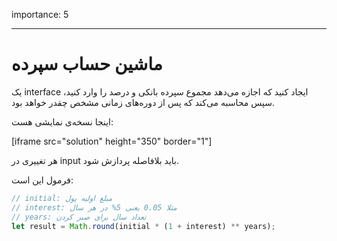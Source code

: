 importance: 5

---

# ماشین حساب سپرده

یک interface ایجاد کنید که اجازه می‌دهد مجموع سپرده بانکی و درصد را وارد کنید، سپس محاسبه می‌کند که پس از دوره‌های زمانی مشخص چقدر خواهد بود.

اینجا نسخه‌ی نمایشی هست:

[iframe src="solution" height="350" border="1"]

هر تغییری در input باید بلافاصله پردازش شود.

فرمول این است:
```js
// initial: مبلغ اولیه پول
// interest: مثلا 0.05 یعنی 5% در هر سال
// years: تعداد سال برای صبر کردن
let result = Math.round(initial * (1 + interest) ** years);
```
